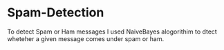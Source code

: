 # Spam-Detection
To detect Spam or Ham messages
I used NaiveBayes alogorithim to dtect wheteher a given message comes under spam or ham.
